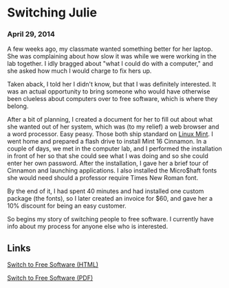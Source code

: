 <title>Switching Julie - Dave's World</title>

Switching Julie
===============

### April 29, 2014

A few weeks ago, my classmate wanted something better for her laptop. She was
complaining about how slow it was while we were working in the lab together. I
idly bragged about "what I could do with a computer," and she asked how much I
would charge to fix hers up.

Taken aback, I told her I didn't know, but that I was definitely interested. It
was an actual opportunity to bring someone who would have otherwise been
clueless about computers over to free software, which is where they belong.

After a bit of planning, I created a document for her to fill out about what she
wanted out of her system, which was (to my relief) a web browser and a word
processor. Easy peasy. Those both ship standard on
[Linux Mint](http://linuxmint.org). I went home and prepared a flash drive to
install Mint 16 Cinnamon. In a couple of days, we met in the computer lab, and I
performed the installation in front of her so that she could see what I was
doing and so she could enter her own password. After the installation, I gave
her a brief tour of Cinnamon and launching applications. I also installed the
Micro$haft fonts she would need should a professor require Times New Roman font.

By the end of it, I had spent 40 minutes and had installed one custom package
(the fonts), so I later created an invoice for $60, and gave her a 10% discount
for being an easy customer.

So begins my story of switching people to free software. I currently have info
about my process for anyone else who is interested.

Links
-----

[Switch to Free Software (HTML)](/switch)

[Switch to Free Software (PDF)](/files/freeswitch.pdf)
